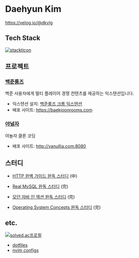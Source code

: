 <!--![dqgthb](https://capsule-render.vercel.app/api?type=slice&color=auto&height=200&text=dqgthb&fontAlign=70&rotate=13&fontAlignY=25&desc=&descAlign=70.&descAlignY=44) -->

# Daehyun Kim

https://velog.io/@dkvlg

## Tech Stack

[![stackticon](https://firebasestorage.googleapis.com/v0/b/stackticon-81399.appspot.com/o/images%2F1704348593984?alt=media&token=382457e9-98a0-4702-a086-85154186f74e)](https://github.com/msdio/stackticon)

## 프로젝트

### [백준룸즈](https://github.com/boostcampwm2023/web15-BaekjoonRooms)

백준 사용자에게 멀티 플레이어 경쟁 컨텐츠를 제공하는 익스텐션입니다.

- 익스텐션 설치: [백준룸즈 크롬 익스텐션](https://chromewebstore.google.com/detail/baekjoonrooms/fndogmcoaeenjcihljbahpdlfinkepeh?hl=ko)
- 배포 사이트: <https://baekjoonrooms.com>

### [야널자](https://github.com/battlecruisers/yanullja)

야놀자 클론 코딩

- 배포 사이트: <http://yanullja.com:8080>

## 스터디

- [HTTP 완벽 가이드 완독 스터디](https://github.com/vimkim/http-the-definitive-guide) (中)

- [Real MySQL 완독 스터디](https://github.com/vimkim/real-mysql-8.0) (完)

- [모던 자바 인 액션 완독 스터디](https://github.com/vimkim/modern-java-in-action) (完)

- [Operating System Concepts 완독 스터디](https://github.com/vimkim/operating-system-concepts) (完)

## etc.

[![solved.ac프로필](http://mazassumnida.wtf/api/v2/generate_badge?boj=dkbkjn)](https://solved.ac/dkbkjn)

- [dotfiles](https://github.com/vimkim/dotfiles)
- [nvim configs](https://github.com/vimkim/kickstart.nvim)
